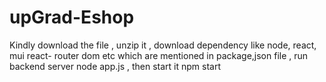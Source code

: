 # upGrad-Eshop

Kindly download the file , unzip it , download dependency like node, react, mui react- router dom etc which are mentioned in package,json file , run backend server node app.js , then start it npm start
